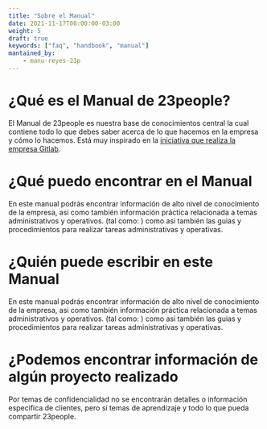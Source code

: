 ```yaml
---
title: "Sobre el Manual"
date: 2021-11-17T00:00:00-03:00
weight: 5
draft: true
keywords: ["faq", "handbook", "manual"]
mantained_by:
    - manu-reyes-23p
---
```


# ¿Qué es el Manual de 23people?

El Manual de 23people es nuestra base de conocimientos central la cual contiene todo lo que debes saber acerca de lo que hacemos en la empresa y cómo lo hacemos. Está muy inspirado en la [iniciativa que realiza la empresa Gitlab](https://about.gitlab.com/handbook).

# ¿Qué puedo encontrar en el Manual

En este manual podrás encontrar información de alto nivel de conocimiento de la empresa, asi como también información práctica relacionada a temas administrativos y operativos. (tal como: ) como asi también las guias y procedimientos para realizar tareas administrativas y operativas.

# ¿Quién puede escribir en este Manual

En este manual podrás encontrar información de alto nivel de conocimiento de la empresa, asi como también información práctica relacionada a temas administrativos y operativos. (tal como: ) como asi también las guias y procedimientos para realizar tareas administrativas y operativas.

# ¿Podemos encontrar información de algún proyecto realizado

Por temas de confidencialidad no se encontrarán detalles o información especifica de clientes, pero si temas de aprendizaje y todo lo que pueda compartir 23people.
